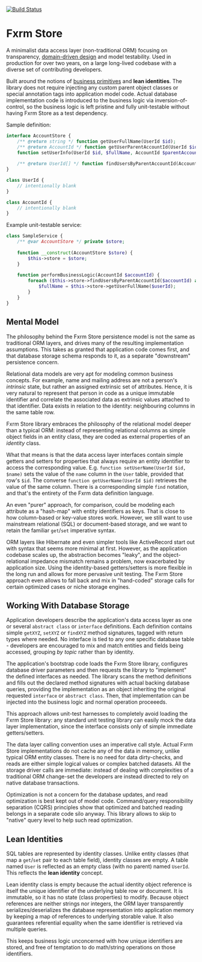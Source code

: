 

[![Build Status](https://travis-ci.org/fxrm/fxrm-store.png?branch=master)](https://travis-ci.org/fxrm/fxrm-store)

Fxrm Store
==========

A minimalist data access layer (non-traditional ORM) focusing on transparency, [domain-driven design](http://www.infoq.com/presentations/model-to-work-evans) and model testability. Used in production for over two years, on a large long-lived codebase with a diverse set of contributing developers.

Built around the notions of [business primitives](http://codebetter.com/drusellers/2010/01/27/business-primitives-1-2/) and **lean identities**. The library does not require injecting any custom parent object classes or special annotation tags into application model code. Actual database implementation code is introduced to the business logic via inversion-of-control, so the business logic is left pristine and fully unit-testable without having Fxrm Store as a test dependency.

Sample definition:

```php
interface AccountStore {
    /** @return string */ function getUserFullName(UserId $id);
    /** @return AccountId */ function getUserParentAccountId(UserId $id);
    function setUserInfo(UserId $id, $fullName, AccountId $parentAccountId);
    
    /** @return UserId[] */ function findUsersByParentAccountId(AccountId $parentAccountId);
}

class UserId {
    // intentionally blank
}

class AccountId {
    // intentionally blank
}
```

Example unit-testable service:

```php
class SampleService {
    /** @var AccountStore */ private $store;
    
    function __construct(AccountStore $store) {
        $this->store = $store;
    }
    
    function performBusinessLogic(AccountId $accountId) {
        foreach ($this->store->findUsersByParentAccountId($accountId) as $userId) {
            $fullName = $this->store->getUserFullName($userId);
        }
    }
}
```

## Mental Model

The philosophy behind the Fxrm Store persistence model is not the same as traditional ORM layers, and drives many of the resulting implementation assumptions. This takes as granted that application code comes first, and that database storage schema responds to it, as a separate "downstream" persistence concern.

Relational data models are very apt for modeling common business concepts. For example, name and mailing address are not a person's *intrinsic* state, but rather an assigned extrinsic set of attributes. Hence, it is very natural to represent that person in code as a unique immutable identifier and correlate the associated data as extrinsic values attached to that identifier. Data exists in relation to the identity: neighbouring columns in the same table row.

Fxrm Store library embraces the philosophy of the relational model deeper than a typical ORM: instead of representing relational columns as simple object fields in an entity class, they are coded as external properties of an *identity* class.

What that means is that the data access layer interfaces contain simple getters and setters for properties that always require an entity identifier to access the corresponding value. E.g. `function setUserName(UserId $id, $name)` sets the value of the `name` column in the `User` table, provided that row's `$id`. The converse `function getUserName(UserId $id)` retrieves the value of the same column. There is a corresponding simple `find` notation, and that's the entirety of the Fxrm data definition language.

An even "purer" approach, for comparison, could be modeling each attribute as a "hash-map" with entity identifiers as keys. That is close to how column-based or key-value stores work. However, we still want to use mainstream relational (SQL) or document-based storage, and we want to retain the familiar `get`/`set` imperative syntax.

ORM layers like Hibernate and even simpler tools like ActiveRecord start out with syntax that seems more minimal at first. However, as the application codebase scales up, the abstraction becomes "leaky", and the object-relational impedance mismatch remains a problem, now exacerbated by application size. Using the identity-based getters/setters is more flexible in the long run and allows for more pervasive unit testing. The Fxrm Store approach even allows to fall back and mix in "hand-coded" storage calls for certain optimized cases or niche storage engines.

## Working With Database Storage

Application developers describe the application's data access layer as one or several `abstract class` or `interface` definitions. Each definition contains simple `getXYZ`, `setXYZ` or `findXYZ` method signatures, tagged with return types where needed. No interface is tied to any one specific database table - developers are encouraged to mix and match entities and fields being accessed, grouping *by topic* rather than by identity.

The application's bootstrap code loads the Fxrm Store library, configures database driver parameters and then requests the library to "implement" the defined interfaces as needed. The library scans the method definitions and fills out the declared method signatures with actual backing database queries, providing the implementation as an object inheriting the original requested `interface` or `abstract class`. Then, that implementation can be injected into the business logic and normal operation proceeeds.

This approach allows unit-test harnesses to completely avoid loading the Fxrm Store library: any standard unit testing library can easily mock the data layer implementation, since the interface consists only of simple immediate getters/setters.

The data layer calling convention uses an imperative call style. Actual Fxrm Store implementations do not cache any of the data in memory, unlike typical ORM entity classes. There is no need for data dirty-checks, and reads are either simple logical values or complex batched datasets. All the storage driver calls are immediate: instead of dealing with complexities of a traditional ORM change-set the developers are instead directed to rely on native database transactions.

Optimization is not a concern for the database updates, and read optimization is best kept out of model code. Command/query responsibility separation (CQRS) principles show that optimized and batched reading belongs in a separate code silo anyway. This library allows to skip to "native" query level to help such read optimization.

## Lean Identities

SQL tables are represented by identity classes. Unlike entity classes (that map a `get`/`set` pair to each table field), identity classes are empty. A table named `User` is reflected as an empty class (with no parent) named `UserId`. This reflects the **lean identity** concept.

Lean identity class is empty because the actual identity object reference is itself the unique identifier of the underlying table row or document. It is immutable, so it has no state (class properties) to modify. Because object references are neither strings nor integers, the ORM layer transparently serializes/deserializes the database representation into application memory by keeping a map of references to underlying storable value. It also guarantees referential equality when the same identifier is retrieved via multiple queries.

This keeps business logic unconcerned with how unique identifiers are stored, and free of temptation to do math/string operations on those identifiers.
